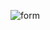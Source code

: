 ![form](https://user-images.githubusercontent.com/72028645/132995225-747918b8-e3af-4bd9-9479-2190b8269778.png)
